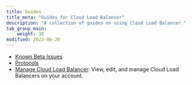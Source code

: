 ```yaml
---
title: Guides
title_meta: "Guides for Cloud Load Balancer"
description: "A collection of guides on using Cloud Load Balancer."
tab_group_main:
    weight: 30
modified: 2023-06-26
---
```

- [Known Beta Issues](/docs/products/networking/cloud-load-balancer/guides/issues/)
- [Protocols](/docs/products/networking/cloud-load-balancer/guides/protocols/)
- [Manage Cloud Load Balancer](/docs/products/networking/cloud-load-balancer/guides/manage/): View, edit, and manage Cloud Load Balancers on your account.